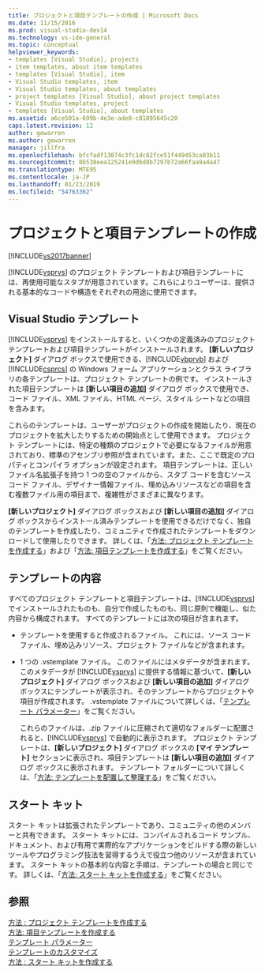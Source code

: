 ```yaml
---
title: プロジェクトと項目テンプレートの作成 | Microsoft Docs
ms.date: 11/15/2016
ms.prod: visual-studio-dev14
ms.technology: vs-ide-general
ms.topic: conceptual
helpviewer_keywords:
- templates [Visual Studio], projects
- item templates, about item templates
- templates [Visual Studio], item
- Visual Studio templates, item
- Visual Studio templates, about templates
- project templates [Visual Studio], about project templates
- Visual Studio templates, project
- templates [Visual Studio], about templates
ms.assetid: a6ce501a-699b-4e3e-ade8-c81895645c20
caps.latest.revision: 12
author: gewarren
ms.author: gewarren
manager: jillfra
ms.openlocfilehash: bfcfadf13074c3fc1dc82fce51f449453ca03b11
ms.sourcegitcommit: 8b538eea125241e9d6d8b7297b72a66faa9a4a47
ms.translationtype: MTE95
ms.contentlocale: ja-JP
ms.lasthandoff: 01/23/2019
ms.locfileid: "54763362"
---
```

# <a name="creating-project-and-item-templates"></a>プロジェクトと項目テンプレートの作成
[!INCLUDE[vs2017banner](../includes/vs2017banner.md)]

[!INCLUDE[vsprvs](../includes/vsprvs-md.md)] のプロジェクト テンプレートおよび項目テンプレートには、再使用可能なスタブが用意されています。これらによりユーザーは、提供される基本的なコードや構造をそれぞれの用途に使用できます。  
  
## <a name="visual-studio-templates"></a>Visual Studio テンプレート  
 [!INCLUDE[vsprvs](../includes/vsprvs-md.md)] をインストールすると、いくつかの定義済みのプロジェクト テンプレートおよび項目テンプレートがインストールされます。 **[新しいプロジェクト]** ダイアログ ボックスで使用できる、[!INCLUDE[vbprvb](../includes/vbprvb-md.md)] および [!INCLUDE[csprcs](../includes/csprcs-md.md)] の Windows フォーム アプリケーションとクラス ライブラリの各テンプレートは、プロジェクト テンプレートの例です。 インストールされた項目テンプレートは **[新しい項目の追加]** ダイアログ ボックスで使用でき、コード ファイル、XML ファイル、HTML ページ、スタイル シートなどの項目を含みます。  
  
 これらのテンプレートは、ユーザーがプロジェクトの作成を開始したり、現在のプロジェクトを拡大したりするための開始点として使用できます。 プロジェクト テンプレートには、特定の種類のプロジェクトで必要になるファイルが用意されており、標準のアセンブリ参照が含まれています。また、ここで既定のプロパティとコンパイラ オプションが設定されます。 項目テンプレートは、正しいファイル名拡張子を持つ 1 つの空のファイルから、スタブ コードを含むソース コード ファイル、デザイナー情報ファイル、埋め込みリソースなどの項目を含む複数ファイル用の項目まで、複雑性がさまざまに異なります。  
  
 **[新しいプロジェクト]** ダイアログ ボックスおよび **[新しい項目の追加]** ダイアログ ボックスからインストール済みテンプレートを使用できるだけでなく、独自のテンプレートを作成したり、コミュニティで作成されたテンプレートをダウンロードして使用したりできます。 詳しくは、「[方法: プロジェクト テンプレートを作成する](../ide/how-to-create-project-templates.md)」および「[方法: 項目テンプレートを作成する](../ide/how-to-create-item-templates.md)」をご覧ください。  
  
## <a name="contents-of-a-template"></a>テンプレートの内容  
 すべてのプロジェクト テンプレートと項目テンプレートは、[!INCLUDE[vsprvs](../includes/vsprvs-md.md)] でインストールされたものも、自分で作成したものも、同じ原則で機能し、似た内容から構成されます。 すべてのテンプレートには次の項目が含まれます。  
  
- テンプレートを使用すると作成されるファイル。 これには、ソース コード ファイル、埋め込みリソース、プロジェクト ファイルなどが含まれます。  
  
- 1 つの .vstemplate ファイル。 このファイルにはメタデータが含まれます。このメタデータが [!INCLUDE[vsprvs](../includes/vsprvs-md.md)] に提供する情報に基づいて、**[新しいプロジェクト]** ダイアログ ボックスおよび **[新しい項目の追加]** ダイアログ ボックスにテンプレートが表示され、そのテンプレートからプロジェクトや項目が作成されます。 .vstemplate ファイルについて詳しくは、「[テンプレート パラメーター](../ide/template-parameters.md)」をご覧ください。  
  
  これらのファイルは、.zip ファイルに圧縮されて適切なフォルダーに配置されると、[!INCLUDE[vsprvs](../includes/vsprvs-md.md)] で自動的に表示されます。 プロジェクト テンプレートは、**[新しいプロジェクト]** ダイアログ ボックスの **[マイ テンプレート]** セクションに表示され、項目テンプレートは **[新しい項目の追加]** ダイアログ ボックスに表示されます。 テンプレート フォルダーについて詳しくは、「[方法: テンプレートを配置して整理する](../ide/how-to-locate-and-organize-project-and-item-templates.md)」をご覧ください。  
  
## <a name="starter-kits"></a>スタート キット  
 スタート キットは拡張されたテンプレートであり、コミュニティの他のメンバーと共有できます。 スタート キットには、コンパイルされるコード サンプル、ドキュメント、および有用で実際的なアプリケーションをビルドする際の新しいツールやプログラミング技法を習得するうえで役立つ他のリソースが含まれています。 スタート キットの基本的な内容と手順は、テンプレートの場合と同じです。 詳しくは、「[方法: スタート キットを作成する](../ide/how-to-create-starter-kits.md)」をご覧ください。  
  
## <a name="see-also"></a>参照  
 [方法 : プロジェクト テンプレートを作成する](../ide/how-to-create-project-templates.md)   
 [方法: 項目テンプレートを作成する](../ide/how-to-create-item-templates.md)   
 [テンプレート パラメーター](../ide/template-parameters.md)   
 [テンプレートのカスタマイズ](../ide/customizing-project-and-item-templates.md)   
 [方法 : スタート キットを作成する](../ide/how-to-create-starter-kits.md)
